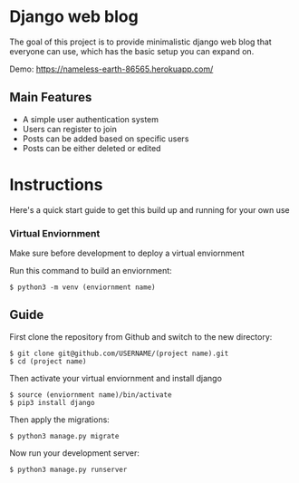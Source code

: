 # Django web blog
  
   The goal of this project is to provide minimalistic django web blog that everyone can use, which has the basic setup you can expand on.
   
   Demo: https://nameless-earth-86565.herokuapp.com/
   
   ## Main Features 
   
   - A simple user authentication system
   - Users can register to join
   - Posts can be added based on specific users 
   - Posts can be either deleted or edited
  
# Instructions

  Here's a quick start guide to get this build up and running for your own use
  
  ### Virtual Enviornment
  Make sure before development to deploy a virtual enviornment
  
  Run this command to build an enviornment: 
  
    $ python3 -m venv (enviornment name)
  
  ## Guide
  
  First clone the repository from Github and switch to the new directory:

    $ git clone git@github.com/USERNAME/(project name).git
    $ cd (project name)
  
  Then activate your virtual enviornment and install django
    
    $ source (enviornment name)/bin/activate
    $ pip3 install django
  
  Then apply the migrations:

    $ python3 manage.py migrate
  
  Now run your development server:

    $ python3 manage.py runserver
  
 
  
  
  
  
  

  
 
      
   

